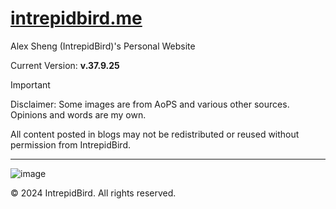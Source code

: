 # [intrepidbird.me](https://intrepidbird.me)

Alex Sheng (IntrepidBird)'s Personal Website

Current Version: **v.37.9.25**

> [!IMPORTANT]  
> Disclaimer: Some images are from AoPS and various other sources. Opinions and words are my own.

All content posted in blogs may not be redistributed or reused without permission from IntrepidBird.

----------------------------------------------

![image](https://github.com/intrepidbird/intrepidbird.github.io/assets/140008493/cd1f5c53-2e98-42e3-a331-3582f7ef6008)

© 2024 IntrepidBird. All rights reserved.
